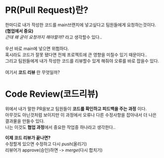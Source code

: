 PR(Pull Request)란?
====================
한마디로 내가 작성한 코드를 main브랜치에 넣고싶다고 팀원들에게 요청하는것이다.**(협업에서 중요)** <br>
*근데 왜 굳이 요청까지 해야할까?* 라고 생각할수 있다..<br>
<br>
우선 바로 main에 넣으면 위험하다. <br>
혹시라도 코드가 잘못 됐다면 전체 프로젝트에 큰 영향을 미칠수 있기 때문이다..<br>
 그리고 팀원들에게 내가 작성한 코드를 리뷰할수 있게 해줘야 오류를 바로 잡을수 있다.<br>
 <br>
여기서 **코드 리뷰** 란 무엇일까?<br>

Code Review(코드리뷰)
====================
위에서 내가 말한 PR을보고 팀원들이 **코드를 확인하고 피드백을 주는 과정** 이다.<br>
아무것도 아닌것처럼 보이지만 이 과정에서 오류나 다른 수정사항을 잡아내서 더 나은 결과물을 만들수 있다.<br>
나는 이것도 **협업 과정**에서 중요한 작업중 하나라고 생각한다..<br>

**이제 코드 리뷰가 끝나면?** <br>
수정할게 있으면 수정하고 다시 *push*(올리기)<br>
리뷰어가 approve(승인)하면 -> *merge*(다시 합치기)
